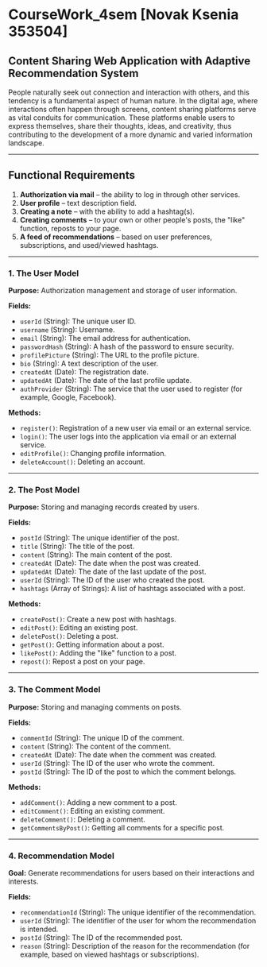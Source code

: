 # CourseWork_4sem [Novak Ksenia 353504]

## Content Sharing Web Application with Adaptive Recommendation System

People naturally seek out connection and interaction with others, and this tendency is a fundamental aspect of human nature. In the digital age, where interactions often happen through screens, content sharing platforms serve as vital conduits for communication. These platforms enable users to express themselves, share their thoughts, ideas, and creativity, thus contributing to the development of a more dynamic and varied information landscape.

---

## Functional Requirements

1. **Authorization via mail** – the ability to log in through other services.
2. **User profile** – text description field.
3. **Creating a note** – with the ability to add a hashtag(s).
4. **Creating comments** – to your own or other people's posts, the "like" function, reposts to your page.
5. **A feed of recommendations** – based on user preferences, subscriptions, and used/viewed hashtags.

---

### 1. The User Model

**Purpose:** Authorization management and storage of user information.

**Fields:**
- `userId` (String): The unique user ID.
- `username` (String): Username.
- `email` (String): The email address for authentication.
- `passwordHash` (String): A hash of the password to ensure security.
- `profilePicture` (String): The URL to the profile picture.
- `bio` (String): A text description of the user.
- `createdAt` (Date): The registration date.
- `updatedAt` (Date): The date of the last profile update.
- `authProvider` (String): The service that the user used to register (for example, Google, Facebook).

**Methods:**
- `register()`: Registration of a new user via email or an external service.
- `login()`: The user logs into the application via email or an external service.
- `editProfile()`: Changing profile information.
- `deleteAccount()`: Deleting an account.

---

### 2. The Post Model

**Purpose:** Storing and managing records created by users.

**Fields:**
- `postId` (String): The unique identifier of the post.
- `title` (String): The title of the post.
- `content` (String): The main content of the post.
- `createdAt` (Date): The date when the post was created.
- `updatedAt` (Date): The date of the last update of the post.
- `userId` (String): The ID of the user who created the post.
- `hashtags` (Array of Strings): A list of hashtags associated with a post.

**Methods:**
- `createPost()`: Create a new post with hashtags.
- `editPost()`: Editing an existing post.
- `deletePost()`: Deleting a post.
- `getPost()`: Getting information about a post.
- `likePost()`: Adding the "like" function to a post.
- `repost()`: Repost a post on your page.

---

### 3. The Comment Model

**Purpose:** Storing and managing comments on posts.

**Fields:**
- `commentId` (String): The unique ID of the comment.
- `content` (String): The content of the comment.
- `createdAt` (Date): The date when the comment was created.
- `userId` (String): The ID of the user who wrote the comment.
- `postId` (String): The ID of the post to which the comment belongs.

**Methods:**
- `addComment()`: Adding a new comment to a post.
- `editComment()`: Editing an existing comment.
- `deleteComment()`: Deleting a comment.
- `getCommentsByPost()`: Getting all comments for a specific post.

---

### 4. Recommendation Model

**Goal:** Generate recommendations for users based on their interactions and interests.

**Fields:**
- `recommendationId` (String): The unique identifier of the recommendation.
- `userId` (String): The identifier of the user for whom the recommendation is intended.
- `postId` (String): The ID of the recommended post.
- `reason` (String): Description of the reason for the recommendation (for example, based on viewed hashtags or subscriptions).
